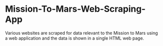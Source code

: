 # Mission-To-Mars-Web-Scraping-App
Various websites are scraped for data relevant to the Mission to Mars using a web application and the data is shown in a single HTML web page.
